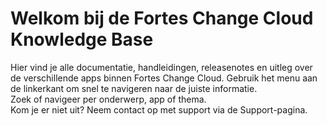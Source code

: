 ﻿# Welkom bij de Fortes Change Cloud Knowledge Base

Hier vind je alle documentatie, handleidingen, releasenotes en uitleg over de verschillende apps binnen Fortes Change Cloud. Gebruik het menu aan de linkerkant om snel te navigeren naar de juiste informatie.  
Zoek of navigeer per onderwerp, app of thema.  
Kom je er niet uit? Neem contact op met support via de Support-pagina.

